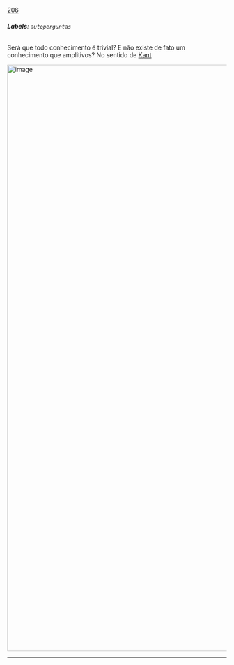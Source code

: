 [206](https://github.com/guilhermeprokisch/guilherme/issues/206) 
###### **Labels**: `autoperguntas`



Será que todo conhecimento é trivial? E não existe de fato um conhecimento que amplitivos? No sentido de [Kant](Kant)

<img width="1343" alt="image" src="https://user-images.githubusercontent.com/12011070/163900361-767cd191-436a-4b67-8253-d815914eb9e7.png">




-------------------------------------------------------------------------------

